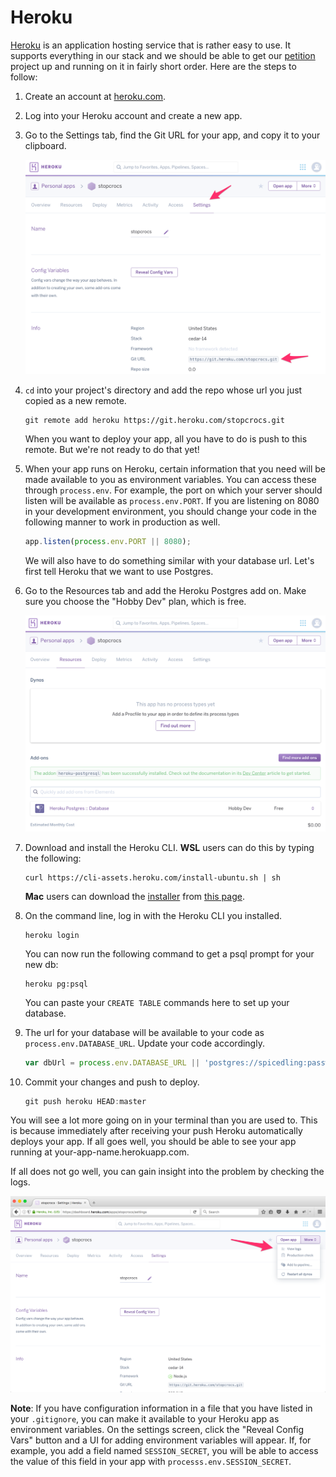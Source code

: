 # Heroku

<a href="https://www.heroku.com">Heroku</a> is an application hosting service that is rather easy to use. It supports everything in our stack and we should be able to get our <a href="../wk7_petition">petition</a> project up and running on it in fairly short order. Here are the steps to follow:

1. Create an account at <a href="https://www.heroku.com">heroku.com</a>.

2. Log into your Heroku account and create a new app.

3. Go to the Settings tab, find the Git URL for your app, and copy it to your clipboard.

    <img src="settings_tab.png" alt="Settings">

4. `cd` into your project's directory and add the repo whose url you just copied as a new remote.

    ```
    git remote add heroku https://git.heroku.com/stopcrocs.git
    ```

    When you want to deploy your app, all you have to do is push to this remote. But we're not ready to do that yet!

5. When your app runs on Heroku, certain information that you need will be made available to you as environment variables. You can access these through `process.env`. For example, the port on which your server should listen will be available as `process.env.PORT`. If you are listening on 8080 in your development environment, you should change your code in the following manner to work in production as well.

    ```js
    app.listen(process.env.PORT || 8080);
    ```
    We will also have to do something similar with your database url. Let's first tell Heroku that we want to use Postgres.

6. Go to the Resources tab and add the Heroku Postgres add on. Make sure you choose the "Hobby Dev" plan, which is free.

    <img src="resources_tab.png" alt="Resources">

7. Download and install the Heroku CLI. **WSL** users can do this by typing the following:
   ```
   curl https://cli-assets.heroku.com/install-ubuntu.sh | sh
   ```
   **Mac** users can download the [installer](https://cli-assets.heroku.com/heroku.pkg) from [this page](https://devcenter.heroku.com/articles/heroku-cli).


8. On the command line, log in with the Heroku CLI you installed.

    ```
    heroku login
    ```

    You can now run the following command to get a psql prompt for your new db:

    ```
    heroku pg:psql
    ```

    You can paste your `CREATE TABLE` commands here to set up your database.

9. The url for your database will be available to your code as `process.env.DATABASE_URL`. Update your code accordingly.

    ```js
    var dbUrl = process.env.DATABASE_URL || 'postgres://spicedling:password@localhost:5432/petition';
    ```
10. Commit your changes and push to deploy.

    ```js
    git push heroku HEAD:master
    ```

You will see a lot more going on in your terminal than you are used to. This is because immediately after receiving your push Heroku automatically deploys your app. If all goes well, you should be able to see your app running at your-app-name.herokuapp.com.

If all does not go well, you can gain insight into the problem by checking the logs.

<img src="logs.png" alt="Logs">

**Note**: If you have configuration information in a file that you have listed in your `.gitignore`, you can make it available to your Heroku app as environment variables. On the settings screen, click the "Reveal Config Vars" button and a UI for adding environment variables will appear. If, for example, you add a field named `SESSION_SECRET`, you will be able to access the value of this field in your app with `processs.env.SESSION_SECRET`.

